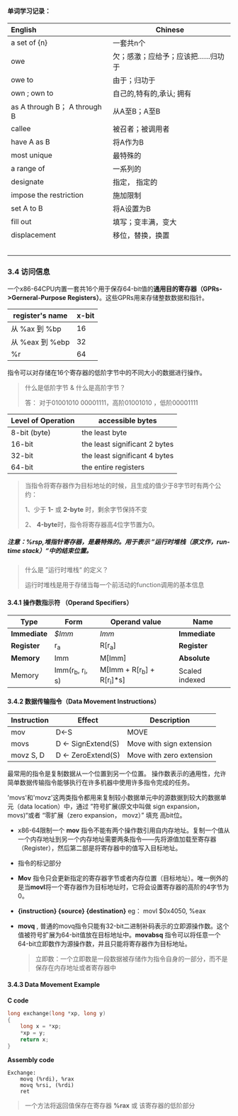 #### 单词学习记录：

| English                      | Chinese                          |
| :--------------------------- | -------------------------------- |
| a set of {n}                 | 一套共n个                        |
| owe                          | 欠；感激；应给予；应该把……归功于 |
| owe to                       | 由于；归功于                     |
| own ; own to                 | 自己的,特有的,承认; 拥有         |
| as A through B； A through B | 从A至B；A至B                     |
| callee                       | 被召者；被调用者                 |
| have A as B                  | 将A作为B                         |
| most unique                  | 最特殊的                         |
| a range of                   | 一系列的                         |
| designate                    | 指定， 指定的                    |
| impose the restriction       | 施加限制                         |
| set A to B                   | 将A设置为B                       |
| fill out                     | 填写；变丰满，变大               |
| displacement                 | 移位，替换，换置                 |
|                              |                                  |
|                              |                                  |
|                              |                                  |
|                              |                                  |
|                              |                                  |

### 3.4 访问信息

一个x86-64CPU内置一套共16个用于保存64-bit值的**通用目的寄存器（GPRs->Gerneral-Purpose Registers）**。这些GPRs用来存储整数数据和指针。

| register's name | x-bit |
| --------------- | ----- |
| 从 %ax 到 %bp   | 16    |
| 从 %eax 到 %ebp | 32    |
| %r              | 64    |

指令可以对存储在16个寄存器的低阶字节中的不同大小的数据进行操作。

> 什么是低阶字节 & 什么是高阶字节？
>
> 答： 对于01001010 00001111，高阶01001010 ，低阶00001111

| Level of Operation | accessible bytes              |
| ------------------ | ----------------------------- |
| 8-bit (byte)       | the least byte                |
| 16-bit             | the least significant 2 bytes |
| 32-bit             | the least significant 4 bytes |
| 64-bit             | the entire registers          |

> 当指令将寄存器作为目标地址的时候，且生成的值少于8字节时有两个公约：
>
> 1、少于 **1-**  或 **2-byte** 时，剩余字节保持不变
>
> 2、 **4-byte**时，指令将寄存器高4位字节置为0。

##### 注意：%rsp,堆指针寄存器，是最特殊的。用于表示 ”运行时堆栈（原文作，run-time stack）“中的结束位置。

> 什么是 ”运行时堆栈“ 的定义？
>
> 运行时堆栈是用于存储当每一个前活动的function调用的基本信息

#### 3.4.1 操作数指示符 （Operand Specifiers）

| Type          | Form                                 | Operand value                                  | Name           |
| ------------- | ------------------------------------ | ---------------------------------------------- | -------------- |
| **Immediate** | *$Imm*                               | *Imm*                                          | **Immediate**  |
| **Register**  | r<sub>a</sub>                        | R[r<sub>a</sub>]                               | **Register**   |
| **Memory**    | Imm                                  | M[Imm]                                         | **Absolute**   |
| Memory        | Imm(r<sub>b</sub>, r<sub>i</sub>, s) | M[Imm + R[r<sub>b</sub>] + R[r<sub>i</sub>]*s] | Scaled indexed |

#### 3.4.2 数据传输指令（Data Movement Instructions）

| Instruction | Effect            | Description              |
| ----------- | ----------------- | ------------------------ |
| mov         | D<-S              | MOVE                     |
| movs        | D ← SignExtend(S) | Move with sign extension |
| movz   S, D | D ← ZeroExtend(S) | Move with zero extension |

最常用的指令是复制数据从一个位置到另一个位置。 操作数表示的通用性，允许简单数据传输指令能够执行在许多机器中使用许多指令完成的任务。

'movs'和'movz'这两类指令都用来复制较小数据单元中的源数据到较大的数据单元（data location）中，通过 ”符号扩展(原文中叫做  sign expansion， movs)“或者 “零扩展（zero expansion， movz）” 填充 高bit位。

- x86-64限制一个 **mov** 指令不能有两个操作数引用自内存地址。复制一个值从一个内存地址到另一个内存地址需要两条指令——先将源值加载至寄存器（Register），然后第二部是将寄存器中的值写入目标地址。

- 指令的标记部分

- **Mov** 指令只会更新指定的寄存器字节或者内存位置（目标地址）。唯一例外的是当**movl**将一个寄存器作为目标地址时，它将会设置寄存器的高阶的4字节为0。

- **{instruction} {source} {destination}** eg： movl $0x4050, %eax

- **movq** , 普通的movq指令只能有32-bit二进制补码表示的立即源操作数。这个值被符号扩展为64-bit值放在目标地址中。**movabsq** 指令可以将任意一个64-bit立即数作为源操作数，并且只能将寄存器作为目标地址。

  > 立即数：一个立即数是一段数据被存储作为指令自身的一部分，而不是保存在内存地址或者寄存器中

#### 3.4.3 Data Movement Example

**C code**

```c
long exchange(long *xp, long y)
{
    long x = *xp;
    *xp = y;
    return x;
}
```

**Assembly code**

```assembly
Exchange:
	movq (%rdi), %rax
	movq %rsi, (%rdi)
	ret
```

> 一个方法将返回值保存在寄存器 **%rax** 或 该寄存器的低阶部分



